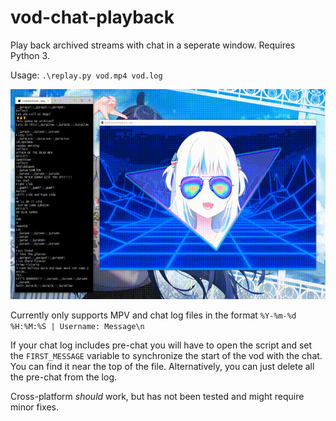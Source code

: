 # vod-chat-playback
Play back archived streams with chat in a seperate window. Requires Python 3.

Usage: `.\replay.py vod.mp4 vod.log`

![alt text](https://github.com/AiJamo/vod-chat-playback/raw/main/chat_replay.gif)

Currently only supports MPV and chat log files in the format `%Y-%m-%d %H:%M:%S | Username: Message\n`

If your chat log includes pre-chat you will have to open the script and set the `FIRST_MESSAGE` variable to synchronize the start of the vod with the chat. You can find it near the top of the file. Alternatively, you can just delete all the pre-chat from the log. 

Cross-platform *should* work, but has not been tested and might require minor fixes. 
